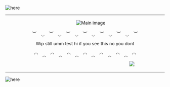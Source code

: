 ![here](https://i.postimg.cc/B6pMD64L/Untitled501-20240618221119.png)
***

　　　　　　　　　　　　　　　　![Main image](https://i.postimg.cc/d0x2rSfF/ezgif-1-0c94953490.gif)

<p align="center"> ︶　‿　︶　‿　︶　‿　︶　‿　︶　‿　︶　‿　︶　　 </p>

<p align="center"> Wip still umm test hi if you see this no you dont </p>

<p align="center"> ◠　⁔　◠　⁔　◠　⁔　◠　⁔　◠　⁔　◠　⁔　◠　　 </p>

　　　　　　　　　　　　　　　　　　　　　　　　　　　　![](https://komarev.com/ghpvc/?username=ultjake&color=1f9400)

***
![here](https://i.postimg.cc/wMBFkpjW/Untitled501-20240618221136.png)
